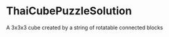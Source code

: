 ThaiCubePuzzleSolution
======================

A 3x3x3 cube created by a string of rotatable connected blocks